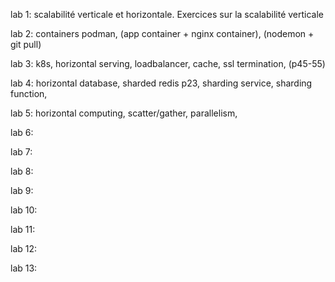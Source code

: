 lab 1: scalabilité verticale et horizontale. Exercices sur la scalabilité
verticale

lab 2: containers podman, (app container + nginx container), (nodemon + git
pull)

lab 3: k8s, horizontal serving, loadbalancer, cache, ssl termination, (p45-55)

lab 4: horizontal database, sharded redis p23, sharding service, sharding
function,

lab 5: horizontal computing, scatter/gather, parallelism,

lab 6:

lab 7:

lab 8:

lab 9:

lab 10:

lab 11:

lab 12:

lab 13:
